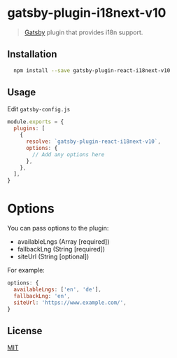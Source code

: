 # gatsby-plugin-i18next-v10
> [Gatsby](https://github.com/gatsbyjs/gatsby) plugin that provides i18n support.

## Installation
```sh
  npm install --save gatsby-plugin-react-i18next-v10
```

## Usage
Edit `gatsby-config.js`

```javascript
module.exports = {
  plugins: [
    {
      resolve: `gatsby-plugin-react-i18next-v10`,
      options: {
        // Add any options here
      },
    },
  ],
}
```

# Options
You can pass options to the plugin:
- availableLngs (Array [required])
- fallbackLng (String [required])
- siteUrl (String [optional])

For example:

```js
options: {
  availableLngs: ['en', 'de'],
  fallbackLng: 'en',
  siteUrl: 'https://www.example.com/',
}
```

## License
[MIT](LICENSE)

